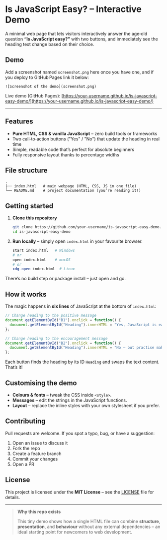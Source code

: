 # Is JavaScript Easy? – Interactive Demo

A minimal web page that lets visitors interactively answer the age‑old question **“Is JavaScript easy?”** with two buttons, and immediately see the heading text change based on their choice.

## Demo

Add a screenshot named `screenshot.png` here once you have one, and if you deploy to GitHub Pages link it below:

```
![Screenshot of the demo](screenshot.png)
```

Live demo (GitHub Pages): [https://your-username.github.io/is-javascript-easy-demo/](https://your-username.github.io/is-javascript-easy-demo/)

---

## Features

* **Pure HTML, CSS & vanilla JavaScript** – zero build tools or frameworks
* Two call‑to‑action buttons ("Yes" / "No") that update the heading in real time
* Simple, readable code that’s perfect for absolute beginners
* Fully responsive layout thanks to percentage widths

## File structure

```text
.
├── index.html   # main webpage (HTML, CSS, JS in one file)
└── README.md    # project documentation (you’re reading it!)
```

## Getting started

1. **Clone this repository**

   ```bash
   git clone https://github.com/your-username/is-javascript-easy-demo.git
   cd is-javascript-easy-demo
   ```
2. **Run locally** – simply open `index.html` in your favourite browser.

   ```bash
   start index.html   # Windows
   # or
   open index.html    # macOS
   # or
   xdg-open index.html  # Linux
   ```

There’s no build step or package install – just open and go.

## How it works

The magic happens in **six lines** of JavaScript at the bottom of `index.html`:

```js
// Change heading to the positive message
document.getElementById("B1").onclick = function() {
  document.getElementById("Heading").innerHTML = "Yes, JavaScript is easy guys";
};

// Change heading to the encouragement message
document.getElementById("B2").onclick = function() {
  document.getElementById("Heading").innerHTML = "No – but practise makes perfect!";
};
```

Each button finds the heading by its ID `Heading` and swaps the text content. That’s it!

## Customising the demo

* **Colours & fonts** – tweak the CSS inside `<style>`.
* **Messages** – edit the strings in the JavaScript functions.
* **Layout** – replace the inline styles with your own stylesheet if you prefer.

## Contributing

Pull requests are welcome. If you spot a typo, bug, or have a suggestion:

1. Open an issue to discuss it
2. Fork the repo
3. Create a feature branch
4. Commit your changes
5. Open a PR

## License

This project is licensed under the **MIT License** – see the [LICENSE](LICENSE) file for details.

---

> **Why this repo exists**
>
> This tiny demo shows how a single HTML file can combine **structure**, **presentation**, and **behaviour** without any external dependencies – an ideal starting point for newcomers to web development.
